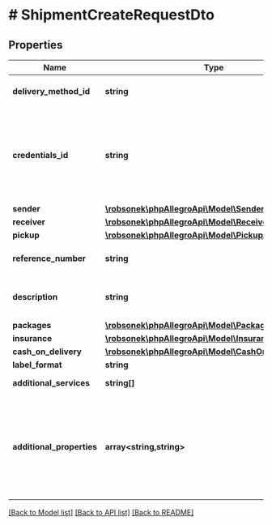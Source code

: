 # # ShipmentCreateRequestDto

## Properties

Name | Type | Description | Notes
------------ | ------------- | ------------- | -------------
**delivery_method_id** | **string** | Id of delivery method, chosen by buyer in order. |
**credentials_id** | **string** | ID of merchant agreement, registered in WZA. Value should be read from /shipment-management/delivery-services. For Allegro Standard methods, this field should be null. | [optional]
**sender** | [**\robsonek\phpAllegroApi\Model\SenderAddressDto**](SenderAddressDto.md) |  |
**receiver** | [**\robsonek\phpAllegroApi\Model\ReceiverAddressDto**](ReceiverAddressDto.md) |  |
**pickup** | [**\robsonek\phpAllegroApi\Model\PickupAddressDto**](PickupAddressDto.md) |  | [optional]
**reference_number** | **string** | Shipment identifier in own system. Example: &#x60;Ordering number&#x60;. | [optional]
**description** | **string** | Shipment description. It is recommended to use the &#x60;textOnLabel&#x60; field instead. | [optional]
**packages** | [**\robsonek\phpAllegroApi\Model\PackageRequestDto[]**](PackageRequestDto.md) |  |
**insurance** | [**\robsonek\phpAllegroApi\Model\InsuranceDto**](InsuranceDto.md) |  | [optional]
**cash_on_delivery** | [**\robsonek\phpAllegroApi\Model\CashOnDeliveryDto**](CashOnDeliveryDto.md) |  | [optional]
**label_format** | **string** | Label file format. | [optional]
**additional_services** | **string[]** | List of additional services. | [optional]
**additional_properties** | **array<string,string>** | Key-Value map defining non-standard, carrier specific features. List of the supported properties is located as sub-resource in /shipment-management/delivery-services. | [optional]

[[Back to Model list]](../../README.md#models) [[Back to API list]](../../README.md#endpoints) [[Back to README]](../../README.md)
